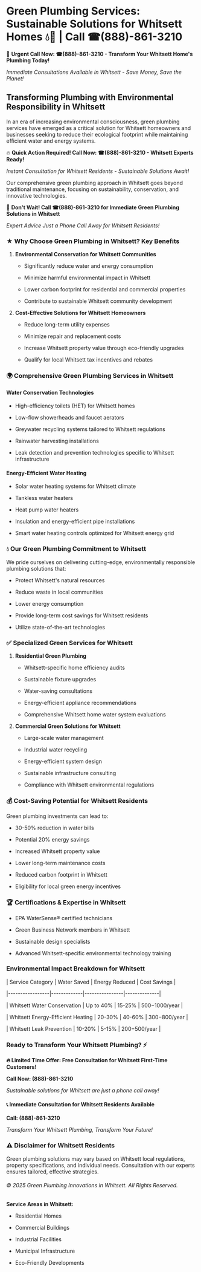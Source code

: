 # Green Plumbing Services: Sustainable Solutions for Whitsett Homes 💧🌿 | Call ☎(888)-861-3210

🚨 **Urgent Call Now: ☎(888)-861-3210 - Transform Your Whitsett Home's Plumbing Today!**
*Immediate Consultations Available in Whitsett - Save Money, Save the Planet!*

## Transforming Plumbing with Environmental Responsibility in Whitsett

In an era of increasing environmental consciousness, green plumbing services have emerged as a critical solution for Whitsett homeowners and businesses seeking to reduce their ecological footprint while maintaining efficient water and energy systems. 

🔥 **Quick Action Required! Call Now: ☎(888)-861-3210 - Whitsett Experts Ready!**
*Instant Consultation for Whitsett Residents - Sustainable Solutions Await!*

Our comprehensive green plumbing approach in Whitsett goes beyond traditional maintenance, focusing on sustainability, conservation, and innovative technologies.

🚨 **Don't Wait! Call ☎(888)-861-3210 for Immediate Green Plumbing Solutions in Whitsett**
*Expert Advice Just a Phone Call Away for Whitsett Residents!*

### ★ Why Choose Green Plumbing in Whitsett? Key Benefits

1. **Environmental Conservation for Whitsett Communities** 
   - Significantly reduce water and energy consumption
   - Minimize harmful environmental impact in Whitsett
   - Lower carbon footprint for residential and commercial properties
   - Contribute to sustainable Whitsett community development

2. **Cost-Effective Solutions for Whitsett Homeowners** 
   - Reduce long-term utility expenses
   - Minimize repair and replacement costs
   - Increase Whitsett property value through eco-friendly upgrades
   - Qualify for local Whitsett tax incentives and rebates

### 🌍 Comprehensive Green Plumbing Services in Whitsett

#### Water Conservation Technologies
- High-efficiency toilets (HET) for Whitsett homes
- Low-flow showerheads and faucet aerators
- Greywater recycling systems tailored to Whitsett regulations
- Rainwater harvesting installations
- Leak detection and prevention technologies specific to Whitsett infrastructure

#### Energy-Efficient Water Heating
- Solar water heating systems for Whitsett climate
- Tankless water heaters
- Heat pump water heaters
- Insulation and energy-efficient pipe installations
- Smart water heating controls optimized for Whitsett energy grid

### 💧 Our Green Plumbing Commitment to Whitsett

We pride ourselves on delivering cutting-edge, environmentally responsible plumbing solutions that:
- Protect Whitsett's natural resources
- Reduce waste in local communities
- Lower energy consumption
- Provide long-term cost savings for Whitsett residents
- Utilize state-of-the-art technologies

### ✅ Specialized Green Services for Whitsett

1. **Residential Green Plumbing**
   - Whitsett-specific home efficiency audits
   - Sustainable fixture upgrades
   - Water-saving consultations
   - Energy-efficient appliance recommendations
   - Comprehensive Whitsett home water system evaluations

2. **Commercial Green Solutions for Whitsett**
   - Large-scale water management
   - Industrial water recycling
   - Energy-efficient system design
   - Sustainable infrastructure consulting
   - Compliance with Whitsett environmental regulations

### 💰 Cost-Saving Potential for Whitsett Residents

Green plumbing investments can lead to:
- 30-50% reduction in water bills
- Potential 20% energy savings
- Increased Whitsett property value
- Lower long-term maintenance costs
- Reduced carbon footprint in Whitsett
- Eligibility for local green energy incentives

### 🏆 Certifications & Expertise in Whitsett

- EPA WaterSense® certified technicians
- Green Business Network members in Whitsett
- Sustainable design specialists
- Advanced Whitsett-specific environmental technology training

### Environmental Impact Breakdown for Whitsett

| Service Category | Water Saved | Energy Reduced | Cost Savings |
|-----------------|-------------|----------------|--------------|
| Whitsett Water Conservation | Up to 40% | 15-25% | $500-$1000/year |
| Whitsett Energy-Efficient Heating | 20-30% | 40-60% | $300-$800/year |
| Whitsett Leak Prevention | 10-20% | 5-15% | $200-$500/year |

### Ready to Transform Your Whitsett Plumbing? ⚡

**🔥 Limited Time Offer: Free Consultation for Whitsett First-Time Customers!**

**Call Now: (888)-861-3210**
*Sustainable solutions for Whitsett are just a phone call away!*

#### 📞 Immediate Consultation for Whitsett Residents Available

**Call: (888)-861-3210**
*Transform Your Whitsett Plumbing, Transform Your Future!*

### ⚠️ Disclaimer for Whitsett Residents

Green plumbing solutions may vary based on Whitsett local regulations, property specifications, and individual needs. Consultation with our experts ensures tailored, effective strategies.

###### © 2025 Green Plumbing Innovations in Whitsett. All Rights Reserved.

**Service Areas in Whitsett:** 
- Residential Homes
- Commercial Buildings
- Industrial Facilities
- Municipal Infrastructure
- Eco-Friendly Developments